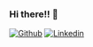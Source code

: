 ### Hi there!! 👋
[![Github](https://img.shields.io/badge/-Github-000?style=flat&logo=Github&logoColor=white)](https://github.com/GonziFlowReloaded)
[![Linkedin](https://img.shields.io/badge/-LinkedIn-blue?style=flat&logo=Linkedin&logoColor=white)](https://www.linkedin.com/in/jos%C3%A9-gonzalo-scali-68b0191b5/)


<!--
**GonziFlowReloaded/GonziFlowReloaded** is a ✨ _special_ ✨ repository because its `README.md` (this file) appears on your GitHub profile.

Here are some ideas to get you started:

- 🔭 I’m currently working on ...
- 🌱 I’m currently learning ...
- 👯 I’m looking to collaborate on ...
- 🤔 I’m looking for help with ...
- 💬 Ask me about ...
- 📫 How to reach me: ...
- 😄 Pronouns: ...
- ⚡ Fun fact: ...
-->
